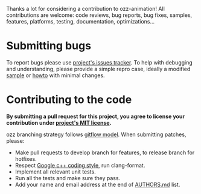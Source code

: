 Thanks a lot for considering a contribution to ozz-animation! All contributions are welcome: code reviews, bug reports, bug fixes, samples, features, platforms, testing, documentation, optimizations...

# Submitting bugs

To report bugs please use [project's issues tracker](https://github.com/guillaumeblanc/ozz-animation/issues). To help with debugging and understanding, please provide a simple repro case, ideally a modified [sample](https://github.com/guillaumeblanc/ozz-animation/tree/master/howtos) or [howto](https://github.com/guillaumeblanc/ozz-animation/tree/master/samples) with minimal changes.

# Contributing to the code

**By submitting a pull request for this project, you agree to license your contribution under [project's MIT license](LICENSE.md).**

ozz branching strategy follows [gitflow model](http://nvie.com/posts/a-successful-git-branching-model/). When submitting patches, please:
  - Make pull requests to develop branch for features, to release branch for hotfixes.
  - Respect [Google c++ coding style](https://google.github.io/styleguide/cppguide.html), run clang-format.
  - Implement all relevant unit tests.
  - Run all the tests and make sure they pass.
  - Add your name and email address at the end of [AUTHORS.md](AUTHORS.md) list.
